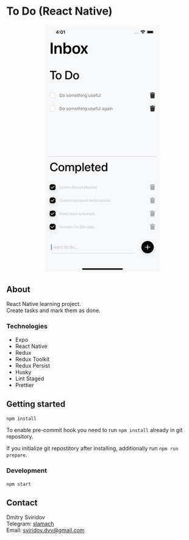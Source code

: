 # To Do (React Native)

<p align="center">
  <img src="doc/screenshot.png" width="300" alt="App Screenshot">
</p>

## About
React Native learning project.  
Create tasks and mark them as done.

### Technologies
- Expo
- React Native
- Redux
- Redux Toolkit
- Redux Persist
- Husky
- Lint Staged
- Prettier

## Getting started
```
npm install
```

To enable pre-commit hook you need to run `npm install` already in git repository.

If you initialize git repostitory after installing, additionally run `npm run prepare`.

### Development
```
npm start
```

## Contact
Dmitry Sviridov  
Telegram: [slamach](https://t.me/slamach)  
Email: sviridov.dvv@gmail.com

